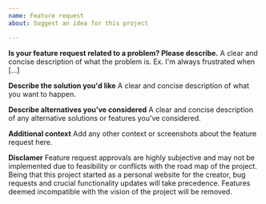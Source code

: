 ```yaml
---
name: Feature request
about: Suggest an idea for this project

---
```


**Is your feature request related to a problem? Please describe.**
A clear and concise description of what the problem is. Ex. I'm always frustrated when [...]

**Describe the solution you'd like**
A clear and concise description of what you want to happen.

**Describe alternatives you've considered**
A clear and concise description of any alternative solutions or features you've considered.

**Additional context**
Add any other context or screenshots about the feature request here.

**Disclamer**
Feature request approvals are highly subjective and may not be implemented due to feasibility or conflicts with the road map of the project. Being that this project started as a personal website for the creator, bug requests and crucial functionality updates will take precedence. Features deemed incompatible with the vision of the project will be removed.
